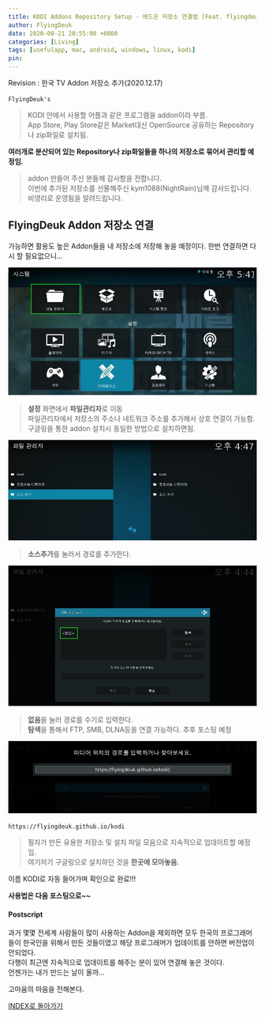 ```yaml
---
title: KODI Addons Repository Setup - 에드온 저장소 연결법 (Feat. flyingdeuk Repository)
author: FlyingDeuk
date: 2020-08-21 20:55:00 +0800
categories: [Living]
tags: [usefulapp, mac, android, windows, linux, kodi]
pin:
---
```


Revision : 한국 TV Addon 저장소 추가(2020.12.17)

`FlyingDeuk's`
> KODI 안에서 사용할 어플과 같은 프로그램을 addon이라 부름. <br>
App Store, Play Store같은 Market대신 OpenSource 공유하는 Repository나 zip화일로 설치됨. <br>

__여러개로 분산되어 있는 Repository나 zip화일들을 하나의 저장소로 묶어서 관리할 예정임.__
> addon 만들어 주신 분들께 감사함을 전합니다. <br>
이번에 추가된 저장소를 선물해주신 kym1088(NightRain)님께 감사드립니다. 비영리로 운영됨을 알려드립니다.


## FlyingDeuk Addon 저장소 연결
가능하면 활용도 높은 Addon들을 내 저장소에 저장해 놓을 예정이다. 한번 연결하면 다시 할 필요없으니...

![kodi_addsrc0](/img/living/kodi/kodi_addsrc0.jpg)
> **설정** 화면에서 **파일관리자**로 이동 <br>
파일관리자에서 저장소의 주소나 네트워크 주소를 추가해서 상호 연결이 가능함. <br>
구글링을 통한 addon 설치시 동일한 방법으로 설치하면됨.

![kodi_addsrc](/img/living/kodi/kodi_addsrc.jpg)
> **소스추가**를 눌러서 경로를 추가한다.

![kodi_addsrc1](/img/living/kodi/kodi_addsrc1.jpg)
> **없음**을 눌러 경로를 수기로 입력한다. <br>
**탐색**을 통해서 FTP, SMB, DLNA등을 연결 가능하다. 추후 포스팅 예정

![kodi_addsrc2](/img/living/kodi/kodi_addsrc2.jpg)

`https://flyingdeuk.github.io/kodi`
> 필자가 만든 유용한 저장소 및 설치 파일 모음으로 지속적으로 업데이트할 예정임. <br>
여기저기 구글링으로 설치하던 것을 **한곳에 모아놓음.**

이름 KODI로 자동 들어가며 확인으로 완료!!!

**사용법은 다음 포스팅으로~~**

#### Postscript
과거 몇몇 전세계 사람들이 많이 사용하는 Addon을 제외하면 모두 한국의 프로그래머들이 한국인을 위해서 만든 것들이였고 해당 프로그래머가 업데이트를 안하면 버전업이 안되었다. <br>
다행이 최근엔 지속적으로 업데이트를 해주는 분이 있어 연결해 놓은 것이다. <br>
언젠가는 내가 만드는 날이 올까...

고마움의 마음을 전해본다.

[INDEX로 돌아가기](/posts/KODI/)
